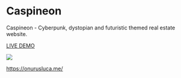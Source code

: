 # Caspineon
 Caspineon - Cyberpunk, dystopian and futuristic themed real estate website.
 
<a target=”_blank” href="https://caspineon.netlify.app/" >LIVE DEMO</a>


<a href="https://caspineon.netlify.app/"><img src="https://www.linkpicture.com/q/caspineon_1.png" type="image"></a>

https://onurusluca.me/
